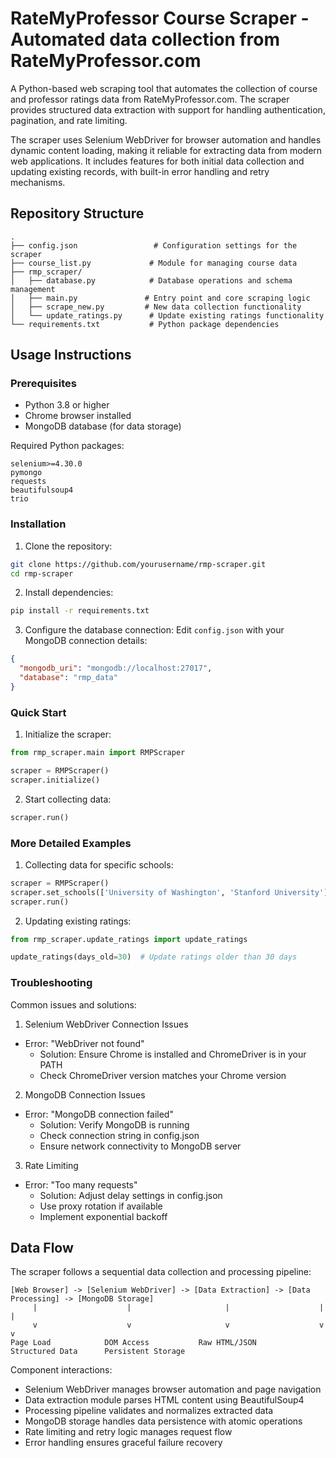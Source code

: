 # RateMyProfessor Course Scraper - Automated data collection from RateMyProfessor.com

A Python-based web scraping tool that automates the collection of course and professor ratings data from RateMyProfessor.com. The scraper provides structured data extraction with support for handling authentication, pagination, and rate limiting.

The scraper uses Selenium WebDriver for browser automation and handles dynamic content loading, making it reliable for extracting data from modern web applications. It includes features for both initial data collection and updating existing records, with built-in error handling and retry mechanisms.

## Repository Structure
```
.
├── config.json                 # Configuration settings for the scraper
├── course_list.py             # Module for managing course data
├── rmp_scraper/              
│   ├── database.py            # Database operations and schema management
│   ├── main.py               # Entry point and core scraping logic
│   ├── scrape_new.py         # New data collection functionality
│   └── update_ratings.py      # Update existing ratings functionality
└── requirements.txt           # Python package dependencies
```

## Usage Instructions
### Prerequisites
- Python 3.8 or higher
- Chrome browser installed
- MongoDB database (for data storage)

Required Python packages:
```
selenium>=4.30.0
pymongo
requests
beautifulsoup4
trio
```

### Installation
1. Clone the repository:
```bash
git clone https://github.com/yourusername/rmp-scraper.git
cd rmp-scraper
```

2. Install dependencies:
```bash
pip install -r requirements.txt
```

3. Configure the database connection:
Edit `config.json` with your MongoDB connection details:
```json
{
  "mongodb_uri": "mongodb://localhost:27017",
  "database": "rmp_data"
}
```

### Quick Start
1. Initialize the scraper:
```python
from rmp_scraper.main import RMPScraper

scraper = RMPScraper()
scraper.initialize()
```

2. Start collecting data:
```python
scraper.run()
```

### More Detailed Examples
1. Collecting data for specific schools:
```python
scraper = RMPScraper()
scraper.set_schools(['University of Washington', 'Stanford University'])
scraper.run()
```

2. Updating existing ratings:
```python
from rmp_scraper.update_ratings import update_ratings

update_ratings(days_old=30)  # Update ratings older than 30 days
```

### Troubleshooting
Common issues and solutions:

1. Selenium WebDriver Connection Issues
- Error: "WebDriver not found"
  - Solution: Ensure Chrome is installed and ChromeDriver is in your PATH
  - Check ChromeDriver version matches your Chrome version

2. MongoDB Connection Issues
- Error: "MongoDB connection failed"
  - Solution: Verify MongoDB is running
  - Check connection string in config.json
  - Ensure network connectivity to MongoDB server

3. Rate Limiting
- Error: "Too many requests"
  - Solution: Adjust delay settings in config.json
  - Use proxy rotation if available
  - Implement exponential backoff

## Data Flow
The scraper follows a sequential data collection and processing pipeline:

```ascii
[Web Browser] -> [Selenium WebDriver] -> [Data Extraction] -> [Data Processing] -> [MongoDB Storage]
     |                    |                     |                    |                    |
     v                    v                     v                    v                    v
Page Load            DOM Access           Raw HTML/JSON        Structured Data      Persistent Storage
```

Component interactions:
- Selenium WebDriver manages browser automation and page navigation
- Data extraction module parses HTML content using BeautifulSoup4
- Processing pipeline validates and normalizes extracted data
- MongoDB storage handles data persistence with atomic operations
- Rate limiting and retry logic manages request flow
- Error handling ensures graceful failure recovery